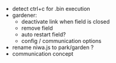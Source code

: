 - detect ctrl+c for .bin execution
- gardener:
  - deactivate link when field is closed
  - remove field
  - auto restart field?
  - config / communication options
- rename niwa.js to park/garden ?
- communication concept
